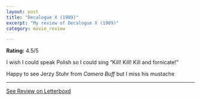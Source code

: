 ```yaml
---
layout: post
title: "Decalogue X (1989)"
excerpt: "My review of Decalogue X (1989)"
category: movie_review

---
```


**Rating:** 4.5/5

I wish I could speak Polish so I could sing “Kill! Kill! Kill and fornicate!”

Happy to see Jerzy Stuhr from <i>Camera Buff</i> but I miss his mustache

<hr>

[See Review on Letterboxd](https://boxd.it/3EOJKH)
